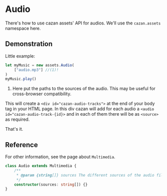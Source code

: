 # Audio

There's how to use cazan assets' API for audios. We'll use the ``cazan.assets`` namespace here.

## Demonstration

Little example:
````js
let myMusic = new assets.Audio(
    ["audio.mp3"] //(1)!
)
myMusic.play()
````

1. Here put the paths to the sources of the audio. This may be useful for cross-browser compatibility.

This will create a `<div id="cazan-audio-tracks">` at the end of your body tag in your HTML page. In this div cazan will add for each audio a `<audio id="cazan-audio-track-{id}>` and in each of them there will be as `<source>` as required.

That's it.

## Reference

For other information, see the page about ``Multimedia``.

````ts
class Audio extends Multimedia {
    /**
     * @param {string[]} sources The different sources of the audio file. This may be useful for cross-browser compatibility.
     */
    constructor(sources: string[]) {}
}
````
